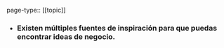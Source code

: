 page-type:: [[topic]]
- ### Existen múltiples fuentes de inspiración para que puedas encontrar ideas de negocio.



